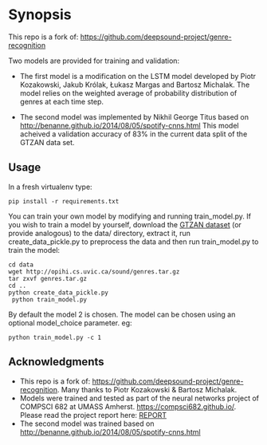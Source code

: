 Synopsis
=====================================

This repo is a fork of: https://github.com/deepsound-project/genre-recognition

Two models are provided for training and validation:

* The first model is a modification on the LSTM model developed by Piotr Kozakowski, Jakub Królak, Łukasz Margas and Bartosz Michalak. The model relies on the weighted average of probability distribution of genres at each time step. 

* The second model was implemented by Nikhil George Titus based on http://benanne.github.io/2014/08/05/spotify-cnns.html This model acheived a validation accuracy of 83% in the current data split of the GTZAN data set. 



Usage
-----

In a fresh virtualenv type:  

```shell
pip install -r requirements.txt
```

You can train your own model by modifying and running train\_model.py. If you wish to train a model by yourself, download the [GTZAN dataset](http://opihi.cs.uvic.ca/sound/genres.tar.gz) (or provide analogous) to the data/ directory, extract it, run create\_data\_pickle.py to preprocess the data and then run train\_model.py to train the model:

```shell
cd data
wget http://opihi.cs.uvic.ca/sound/genres.tar.gz
tar zxvf genres.tar.gz
cd ..
python create_data_pickle.py
 python train_model.py
```

By default the model 2 is chosen. The model can be chosen using an optional model_choice parameter. eg: 

```shell
python train_model.py -c 1

```


Acknowledgments
----------

* This repo is a fork of: https://github.com/deepsound-project/genre-recognition. Many thanks to Piotr Kozakowski & Bartosz Michalak. 
* Models were trained and tested as part of the neural networks project of COMPSCI 682 at UMASS Amherst. https://compsci682.github.io/. Please read the project report here: [REPORT](https://github.com/nikhiltitus/genre-recognition/blob/master/report/finalreport.pdf)
* The second model was trained based on http://benanne.github.io/2014/08/05/spotify-cnns.html
